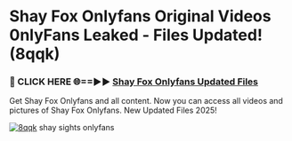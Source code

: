 # Shay Fox Onlyfans Original Videos 0nlyFans Leaked - Files Updated! (8qqk)

<h3>🔴 CLICK HERE 🌐==►► <a href="https://tinyurl.com/3hn5wdd3" rel="nofollow">Shay Fox Onlyfans Updated Files</a></h3>

Get Shay Fox Onlyfans and all content. Now you can access all videos and pictures of Shay Fox Onlyfans. New Updated Files 2025!

[![8qqk](https://i.imgur.com/4HnBqBT.gif)](https://tinyurl.com/3hn5wdd3)
shay sights onlyfans